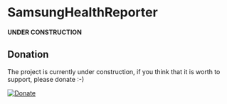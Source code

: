 # SamsungHealthReporter

**UNDER CONSTRUCTION**

## Donation
The project is currently under construction, if you think that it is worth to support, please donate :-)

[![Donate](https://img.shields.io/badge/Donate-PayPal-green.svg)](https://www.paypal.com/paypalme/VictorKachalov/5EUR)

